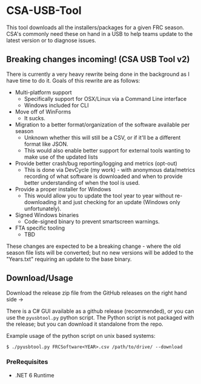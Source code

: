 # CSA-USB-Tool 

This tool downloads all the installers/packages for a given FRC season. CSA's commonly need these on hand in a USB to help
teams update to the latest version or to diagnose issues.

## Breaking changes incoming! (CSA USB Tool v2)

There is currently a very heavy rewrite being done in the background as I have time to do it.
Goals of this rewrite are as follows:

- Multi-platform support
	- Specifically support for OSX/Linux via a Command Line interface
	- Windows included for CLI
- Move off of WinForms
	- It sucks. 
- Migration to a better format/organization of the software available per season
	- Unknown whether this will still be a CSV, or if it'll be a different format like JSON.
	- This would also enable better support for external tools wanting to make use of the updated lists
- Provide better crash/bug reporting/logging and metrics (opt-out)
	- This is done via DevCycle (my work) - with anonymous data/metrics recording of what software is downloaded and when to provide better understanding of when the tool is used.
- Provide a proper installer for Windows
	- This would allow you to update the tool year to year without re-downloading it and just checking for an update (Windows only unfortunately).
- Signed Windows binaries
	- Code-signed binary to prevent smartscreen warnings.
- FTA specific tooling
	- TBD

These changes are expected to be a breaking change - where the old season file lists will be converted; but no new versions will be added to the "Years.txt" requiring an update to the base binary.

## Download/Usage

Download the release zip file from the GitHub releases on the right hand side -> 

There is a C# GUI available as a github release (recommended), or you can use the `pyusbtool.py` python script. The Python script is not packaged with the release; but you can download it standalone from the repo.

Example usage of the python script on unix based systems:

```console
$ ./pyusbtool.py FRCSoftware<YEAR>.csv /path/to/drive/ --download
```

### PreRequisites
- .NET 6 Runtime
